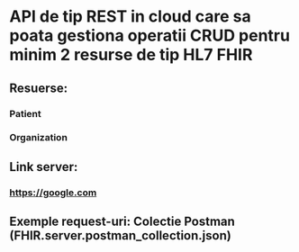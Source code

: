 # API de tip REST in cloud care sa poata gestiona operatii CRUD pentru minim 2 resurse de tip HL7 FHIR

## Resuerse:
### Patient
### Organization

## Link server:
### https://google.com

## Exemple request-uri: Colectie Postman (FHIR.server.postman_collection.json)
